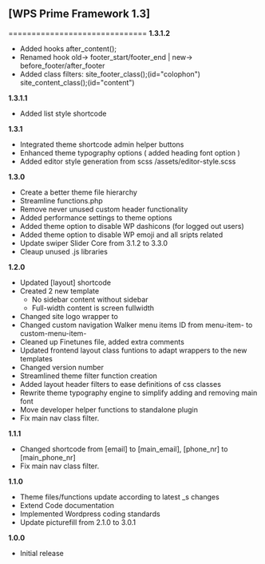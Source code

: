 ## [WPS Prime Framework 1.3]
==============================
**1.3.1.2**
- Added hooks after_content();
- Renamed hook old-> footer_start/footer_end | new-> before_footer/after_footer
- Added class filters: site_footer_class();(id="colophon") site_content_class();(id="content")

**1.3.1.1**
- Added list style shortcode

**1.3.1**
- Integrated theme shortcode admin helper buttons
- Enhanced theme typography options ( added heading font option )
- Added editor style generation from scss /assets/editor-style.scss

**1.3.0**
- Create a better theme file hierarchy
- Streamline functions.php
- Remove never unused custom header functionality
- Added performance settings to theme options
- Added theme option to disable WP dashicons (for logged out users)
- Added theme option to disable WP emoji and all sripts related
- Update swiper Slider Core from 3.1.2 to 3.3.0
- Cleaup unused .js libraries

**1.2.0**
- Updated [layout] shortcode
- Created 2 new template
  - No sidebar content without sidebar
  - Full-width content is screen fullwidth
- Changed site logo wrapper to <div>
- Changed custom navigation Walker menu items ID from menu-item- to custom-menu-item-
- Cleaned up Finetunes file, added extra comments
- Updated frontend layout class funtions to adapt wrappers to the new templates
- Changed version number
- Streamlined theme filter function creation
- Added layout header filters to ease definitions of css classes
- Rewrite theme typography engine to simplify adding and removing main font
- Move developer helper functions to standalone plugin
- Fix main nav class filter.

**1.1.1**
- Changed shortcode from [email] to [main_email], [phone_nr] to [main_phone_nr]
- Fix main nav class filter.

**1.1.0**
- Theme files/functions update according to latest _s changes
- Extend Code documentation
- Implemented Wordpress coding standards
- Update picturefill from 2.1.0 to 3.0.1

**1.0.0**
- Initial release
